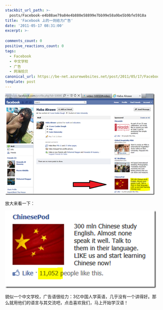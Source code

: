 ```yaml
---
stackbit_url_path: >-
  posts/Facebook-e4b88ae79a84e4b880e58899e7bb99e58a9be5b9bfe5918a
title: 'Facebook 上的一则给力广告'
date: '2011-05-17 08:31:00'
excerpt: >-
  
comments_count: 0
positive_reactions_count: 0
tags: 
  - Facebook
  - 中文学校
  - 广告
  - 网海拾贝
canonical_url: https://be-net.azurewebsites.net/post/2011/05/17/Facebook-e4b88ae79a84e4b880e58899e7bb99e58a9be5b9bfe5918a
template: post
---
```

<p><a href="https://raw.githubusercontent.com/Jeff-Tian/blogengine.net/master/Source/BlogEngine/BlogEngine.NET/App_Data/files/image_131.png"><img style="background-image: none; border-right-width: 0px; margin: 0px 10px 0px 0px; padding-left: 0px; padding-right: 0px; display: inline; border-top-width: 0px; border-bottom-width: 0px; border-left-width: 0px; padding-top: 0px" title="image" border="0" alt="image" src="https://raw.githubusercontent.com/Jeff-Tian/blogengine.net/master/Source/BlogEngine/BlogEngine.NET/App_Data/files/image_thumb_126.png" width="493" height="335" /></a></p>  <p>放大来看一下：</p>  <p><a href="https://raw.githubusercontent.com/Jeff-Tian/blogengine.net/master/Source/BlogEngine/BlogEngine.NET/App_Data/files/image_132.png"><img style="background-image: none; border-right-width: 0px; margin: 0px 10px 0px 0px; padding-left: 0px; padding-right: 0px; display: inline; border-top-width: 0px; border-bottom-width: 0px; border-left-width: 0px; padding-top: 0px" title="image" border="0" alt="image" src="https://raw.githubusercontent.com/Jeff-Tian/blogengine.net/master/Source/BlogEngine/BlogEngine.NET/App_Data/files/image_thumb_127.png" width="498" height="257" /></a></p>  <p>貌似一个中文学校，广告语很给力：3亿中国人学英语，几乎没有一个讲得好。那么就用他们的语言与其交流吧，点击喜欢我们，马上开始学汉语！</p>